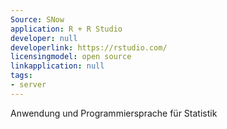 ```yaml
---
Source: SNow
application: R + R Studio
developer: null
developerlink: https://rstudio.com/
licensingmodel: open source
linkapplication: null
tags:
- server
---
```

Anwendung und Programmiersprache für Statistik 
